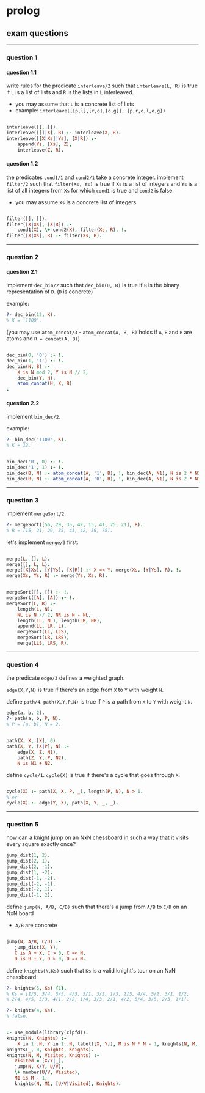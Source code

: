 # prolog

## exam questions

---

### question 1

<!--vert-->

#### question 1.1

write rules for the predicate `interleave/2` such that `interleave(L, R)` is true if `L` is a list of lists and `R` is the lists in `L` interleaved.

* you may assume that `L` is a concrete list of lists
* example: `interleave([[p,l],[r,o],[o,g]], [p,r,o,l,o,g])`

<!--vert-->

```prolog
```
<!-- .element: data-thebe-executable-prolog data-language="text/x-prolog" -->

<!--vert-->

```prolog
interleave([], []).
interleave([[]|X], R) :- interleave(X, R).
interleave([[X|Xs]|Ys], [X|R]) :-
    append(Ys, [Xs], Z),
    interleave(Z, R).
```
<!-- .element: data-thebe-executable-prolog data-language="text/x-prolog" -->

<!--vert-->

#### question 1.2

the predicates `cond1/1` and `cond2/1` take a concrete integer. implement `filter/2` such that `filter(Xs, Ys)` is true if `Xs` is a list of integers and `Ys` is a list of all integers from `Xs` for which `cond1` is true and `cond2` is false.

* you may assume `Xs` is a concrete list of integers

<!--vert-->

```prolog
```
<!-- .element: data-thebe-executable-prolog data-language="text/x-prolog" -->

<!--vert-->

```prolog
filter([], []).
filter([X|Xs], [X|R]) :-
    cond1(X), \+ cond2(X), filter(Xs, R), !.
filter([X|Xs], R) :- filter(Xs, R).
```
<!-- .element: data-thebe-executable-prolog data-language="text/x-prolog" -->

---

### question 2

<!--vert-->

#### question 2.1

implement `dec_bin/2` such that `dec_bin(D, B)` is true if `B` is the binary representation of `D`. (`D` is concrete)

example:

```prolog
?- dec_bin(12, K).
% K = '1100'.
```
<!-- .element: data-thebe-executable-prolog data-language="text/x-prolog" -->

(you may use `atom_concat/3` - `atom_concat(A, B, R)` holds if `A`, `B` and `R` are atoms and `R = concat(A, B)`)

<!--vert-->

```prolog
```
<!-- .element: data-thebe-executable-prolog data-language="text/x-prolog" -->

<!--vert-->

```prolog
dec_bin(0, '0') :- !.
dec_bin(1, '1') :- !.
dec_bin(N, B) :-
    X is N mod 2, Y is N // 2,
    dec_bin(Y, H),
    atom_concat(H, X, B)
.
```
<!-- .element: data-thebe-executable-prolog data-language="text/x-prolog" -->

<!--vert-->

#### question 2.2

implement `bin_dec/2`.

example:

```prolog
?- bin_dec('1100', K).
% K = 12.
```
<!-- .element: data-thebe-executable-prolog data-language="text/x-prolog" -->

<!--vert-->

```prolog
```
<!-- .element: data-thebe-executable-prolog data-language="text/x-prolog" -->

<!--vert-->

```prolog
bin_dec('0', 0) :- !.
bin_dec('1', 1) :- !.
bin_dec(B, N) :- atom_concat(A, '1', B), !, bin_dec(A, N1), N is 2 * N1 + 1.
bin_dec(B, N) :- atom_concat(A, '0', B), !, bin_dec(A, N1), N is 2 * N1.
```
<!-- .element: data-thebe-executable-prolog data-language="text/x-prolog" -->

---

### question 3

implement `mergeSort/2`.

```prolog
?- mergeSort([56, 29, 35, 42, 15, 41, 75, 21], R).
% R = [15, 21, 29, 35, 41, 42, 56, 75].
```
<!-- .element: data-thebe-executable-prolog data-language="text/x-prolog" -->

<!--vert-->

let's implement `merge/3` first:

```prolog
```
<!-- .element: data-thebe-executable-prolog data-language="text/x-prolog" -->

<!--vert-->

```prolog
merge(L, [], L).
merge([], L, L).
merge([X|Xs], [Y|Ys], [X|R]) :- X =< Y, merge(Xs, [Y|Ys], R), !.
merge(Xs, Ys, R) :- merge(Ys, Xs, R).
```
<!-- .element: data-thebe-executable-prolog data-language="text/x-prolog" -->

<!--vert-->

```prolog
```
<!-- .element: data-thebe-executable-prolog data-language="text/x-prolog" -->

<!--vert-->

```prolog
mergeSort([], []) :- !.
mergeSort([A], [A]) :- !.
mergeSort(L, R) :-
    length(L, N),
    NL is N // 2, NR is N - NL,
    length(LL, NL), length(LR, NR),
    append(LL, LR, L),
    mergeSort(LL, LLS),
    mergeSort(LR, LRS),
    merge(LLS, LRS, R).
```
<!-- .element: data-thebe-executable-prolog data-language="text/x-prolog" -->

---

### question 4

the predicate `edge/3` defines a weighted graph.

`edge(X,Y,N)` is true if there's an edge from `X` to `Y` with weight `N`.

define `path/4`. `path(X,Y,P,N)` is true if `P` is a path from `X` to `Y` with weight `N`.

```prolog
edge(a, b, 2).
?- path(a, b, P, N).
% P = [a, b], N = 2.
```
<!-- .element: data-thebe-executable-prolog data-language="text/x-prolog" -->

<!--vert-->

```prolog
```
<!-- .element: data-thebe-executable-prolog data-language="text/x-prolog" -->

<!--vert-->

```prolog
path(X, X, [X], 0).
path(X, Y, [X|P], N) :-
    edge(X, Z, N1),
    path(Z, Y, P, N2),
    N is N1 + N2.
```
<!-- .element: data-thebe-executable-prolog data-language="text/x-prolog" -->

<!--vert-->

define `cycle/1`. `cycle(X)` is true if there's a cycle that goes through `X`.

```prolog
```
<!-- .element: data-thebe-executable-prolog data-language="text/x-prolog" -->

<!--vert-->

```prolog
cycle(X) :- path(X, X, P, _), length(P, N), N > 1.
% or
cycle(X) :- edge(Y, X), path(X, Y, _, _).
```
<!-- .element: data-thebe-executable-prolog data-language="text/x-prolog" -->

---

### question 5

how can a knight jump on an NxN chessboard in such a way that it visits every square exactly once?

<!--vert-->

```prolog
jump_dist(1, 2).
jump_dist(2, 1).
jump_dist(2, -1).
jump_dist(1, -2).
jump_dist(-1, -2).
jump_dist(-2, -1).
jump_dist(-2, 1).
jump_dist(-1, 2).
```
<!-- .element: data-thebe-executable-prolog data-language="text/x-prolog" -->

<!--vert-->

define `jump(N, A/B, C/D)` such that there's a jump from `A/B` to `C/D` on an NxN board

* `A/B` are concrete

```prolog
```
<!-- .element: data-thebe-executable-prolog data-language="text/x-prolog" -->

<!--vert-->

```prolog
jump(N, A/B, C/D) :- 
   jump_dist(X, Y), 
   C is A + X, C > 0, C =< N,
   D is B + Y, D > 0, D =< N.
```
<!-- .element: data-thebe-executable-prolog data-language="text/x-prolog" -->

<!--vert-->

define `knights(N,Ks)` such that `Ks` is a valid knight's tour on an NxN chessboard

```prolog
?- knights(5, Ks) {1}.
% Ks = [1/5, 3/4, 5/5, 4/3, 5/1, 3/2, 1/3, 2/5, 4/4, 5/2, 3/1, 1/2,
% 2/4, 4/5, 5/3, 4/1, 2/2, 1/4, 3/3, 2/1, 4/2, 5/4, 3/5, 2/3, 1/1].

?- knights(4, Ks).
% false.
```
<!-- .element: data-thebe-executable-prolog data-language="text/x-prolog" -->

<!--vert-->

```prolog
```
<!-- .element: data-thebe-executable-prolog data-language="text/x-prolog" -->

<!--vert-->

```prolog
:- use_module(library(clpfd)).
knights(N, Knights) :-
    X in 1..N, Y in 1..N, label([X, Y]), M is N * N - 1, knights(N, M, [X/Y], Knights).
knights(_, 0, Knights, Knights).
knights(N, M, Visited, Knights) :-
   Visited = [X/Y|_],
   jump(N, X/Y, U/V),
   \+ member(U/V, Visited),
   M1 is M - 1,
   knights(N, M1, [U/V|Visited], Knights).
```
<!-- .element: data-thebe-executable-prolog data-language="text/x-prolog" -->
